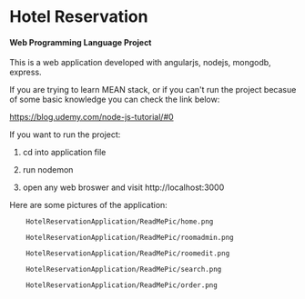 # **Hotel Reservation**

#### Web Programming Language Project

This is a web application developed with angularjs, nodejs, mongodb, express.

If you are trying to learn MEAN stack, or if you can't run the project becasue of some basic knowledge you can check the link below: 

https://blog.udemy.com/node-js-tutorial/#0

If you want to run the project:

1. cd into application file

2. run nodemon

3. open any web broswer and visit http://localhost:3000

Here are some pictures of the application:

        HotelReservationApplication/ReadMePic/home.png
      
        HotelReservationApplication/ReadMePic/roomadmin.png
        
        HotelReservationApplication/ReadMePic/roomedit.png
     
        HotelReservationApplication/ReadMePic/search.png
      
        HotelReservationApplication/ReadMePic/order.png
      


